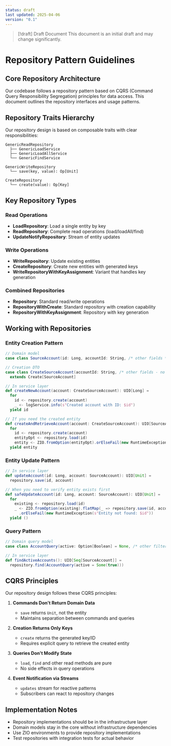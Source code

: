 ```yaml
---
status: draft
last updated: 2025-04-06
version: "0.1"
---
```

> [!draft] Draft Document
> This document is an initial draft and may change significantly.
# Repository Pattern Guidelines

## Core Repository Architecture

Our codebase follows a repository pattern based on CQRS (Command Query Responsibility Segregation) principles for data access. This document outlines the repository interfaces and usage patterns.

## Repository Traits Hierarchy

Our repository design is based on composable traits with clear responsibilities:

```
GenericReadRepository
  ├── GenericLoadService
  ├── GenericLoadAllService
  └── GenericFindService
  
GenericWriteRepository
  └── save(key, value): Op[Unit]
  
CreateRepository
  └── create(value): Op[Key]
```

## Key Repository Types

### Read Operations

- **LoadRepository**: Load a single entity by key
- **ReadRepository**: Complete read operations (load/loadAll/find)
- **UpdateNotifyRepository**: Stream of entity updates

### Write Operations

- **WriteRepository**: Update existing entities
- **CreateRepository**: Create new entities with generated keys
- **WriteRepositoryWithKeyAssignment**: Variant that handles key generation

### Combined Repositories

- **Repository**: Standard read/write operations
- **RepositoryWithCreate**: Standard repository with creation capability
- **RepositoryWithKeyAssignment**: Repository with key generation

## Working with Repositories

### Entity Creation Pattern

```scala
// Domain model
case class SourceAccount(id: Long, accountId: String, /* other fields */)

// Creation DTO
case class CreateSourceAccount(accountId: String, /* other fields - no ID */)
  extends Create[SourceAccount]

// In service layer
def createNewAccount(account: CreateSourceAccount): UIO[Long] =
  for
    id <- repository.create(account)
    _ <- logService.info(s"Created account with ID: $id")
  yield id

// If you need the created entity
def createAndRetrieveAccount(account: CreateSourceAccount): UIO[SourceAccount] =
  for
    id <- repository.create(account)
    entityOpt <- repository.load(id)
    entity <- ZIO.fromOption(entityOpt).orElseFail(new RuntimeException(s"Created entity not found: $id"))
  yield entity
```

### Entity Update Pattern

```scala
// In service layer
def updateAccount(id: Long, account: SourceAccount): UIO[Unit] =
  repository.save(id, account)

// When you need to verify entity exists first
def safeUpdateAccount(id: Long, account: SourceAccount): UIO[Unit] =
  for
    existing <- repository.load(id)
    _ <- ZIO.fromOption(existing).flatMap(_ => repository.save(id, account))
      .orElseFail(new RuntimeException(s"Entity not found: $id"))
  yield ()
```

### Query Pattern

```scala
// Domain query model
case class AccountQuery(active: Option[Boolean] = None, /* other filters */)

// In service layer
def findActiveAccounts(): UIO[Seq[SourceAccount]] =
  repository.find(AccountQuery(active = Some(true)))
```

## CQRS Principles

Our repository design follows these CQRS principles:

1. **Commands Don't Return Domain Data**
   - `save` returns `Unit`, not the entity
   - Maintains separation between commands and queries

2. **Creation Returns Only Keys**
   - `create` returns the generated key/ID
   - Requires explicit query to retrieve the created entity

3. **Queries Don't Modify State**
   - `load`, `find` and other read methods are pure
   - No side effects in query operations

4. **Event Notification via Streams**
   - `updates` stream for reactive patterns
   - Subscribers can react to repository changes

## Implementation Notes

- Repository implementations should be in the infrastructure layer
- Domain models stay in the core without infrastructure dependencies
- Use ZIO environments to provide repository implementations
- Test repositories with integration tests for actual behavior
